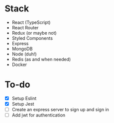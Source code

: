 # Stack

- React (TypeScript)
- React Router
- Redux (or maybe not)
- Styled Components
- Express
- MongoDB
- Node (duh!)
- Redis (as and when needed)
- Docker

# To-do

- [x] Setup Eslint
- [x] Setup Jest
- [ ] Create an express server to sign up and sign in
- [ ] Add jwt for authentication
